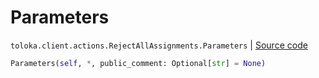 # Parameters
`toloka.client.actions.RejectAllAssignments.Parameters` | [Source code](https://github.com/Toloka/toloka-kit/blob/v1.0.1/src/client/actions.py#L201)

```python
Parameters(self, *, public_comment: Optional[str] = None)
```


